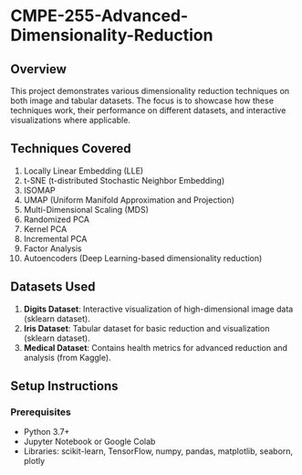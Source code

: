 # CMPE-255-Advanced-Dimensionality-Reduction

## **Overview**
This project demonstrates various dimensionality reduction techniques on both image and tabular datasets. The focus is to showcase how these techniques work, their performance on different datasets, and interactive visualizations where applicable.

## **Techniques Covered**
1. Locally Linear Embedding (LLE)
2. t-SNE (t-distributed Stochastic Neighbor Embedding)
3. ISOMAP
4. UMAP (Uniform Manifold Approximation and Projection)
5. Multi-Dimensional Scaling (MDS)
6. Randomized PCA
7. Kernel PCA
8. Incremental PCA
9. Factor Analysis
10. Autoencoders (Deep Learning-based dimensionality reduction)

## **Datasets Used**
1. **Digits Dataset**: Interactive visualization of high-dimensional image data (sklearn dataset).  
2. **Iris Dataset**: Tabular dataset for basic reduction and visualization (sklearn dataset).  
3. **Medical Dataset**: Contains health metrics for advanced reduction and analysis (from Kaggle).  

## **Setup Instructions**
### Prerequisites
- Python 3.7+
- Jupyter Notebook or Google Colab
- Libraries: scikit-learn, TensorFlow, numpy, pandas, matplotlib, seaborn, plotly
